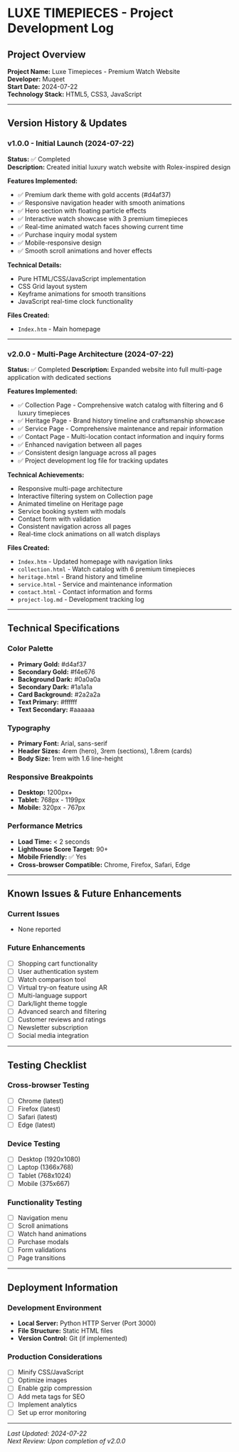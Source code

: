 # LUXE TIMEPIECES - Project Development Log

## Project Overview
**Project Name:** Luxe Timepieces - Premium Watch Website  
**Developer:** Muqeet  
**Start Date:** 2024-07-22  
**Technology Stack:** HTML5, CSS3, JavaScript  

---

## Version History & Updates

### v1.0.0 - Initial Launch (2024-07-22)
**Status:** ✅ Completed  
**Description:** Created initial luxury watch website with Rolex-inspired design

**Features Implemented:**
- ✅ Premium dark theme with gold accents (#d4af37)
- ✅ Responsive navigation header with smooth animations
- ✅ Hero section with floating particle effects
- ✅ Interactive watch showcase with 3 premium timepieces
- ✅ Real-time animated watch faces showing current time
- ✅ Purchase inquiry modal system
- ✅ Mobile-responsive design
- ✅ Smooth scroll animations and hover effects

**Technical Details:**
- Pure HTML/CSS/JavaScript implementation
- CSS Grid layout system
- Keyframe animations for smooth transitions
- JavaScript real-time clock functionality

**Files Created:**
- `Index.htm` - Main homepage

---

### v2.0.0 - Multi-Page Architecture (2024-07-22)
**Status:** ✅ Completed
**Description:** Expanded website into full multi-page application with dedicated sections

**Features Implemented:**
- ✅ Collection Page - Comprehensive watch catalog with filtering and 6 luxury timepieces
- ✅ Heritage Page - Brand history timeline and craftsmanship showcase
- ✅ Service Page - Comprehensive maintenance and repair information
- ✅ Contact Page - Multi-location contact information and inquiry forms
- ✅ Enhanced navigation between all pages
- ✅ Consistent design language across all pages
- ✅ Project development log file for tracking updates

**Technical Achievements:**
- Responsive multi-page architecture
- Interactive filtering system on Collection page
- Animated timeline on Heritage page
- Service booking system with modals
- Contact form with validation
- Consistent navigation across all pages
- Real-time clock animations on all watch displays

**Files Created:**
- `Index.htm` - Updated homepage with navigation links
- `collection.html` - Watch catalog with 6 premium timepieces
- `heritage.html` - Brand history and timeline
- `service.html` - Service and maintenance information
- `contact.html` - Contact information and forms
- `project-log.md` - Development tracking log

---

## Technical Specifications

### Color Palette
- **Primary Gold:** #d4af37
- **Secondary Gold:** #f4e676
- **Background Dark:** #0a0a0a
- **Secondary Dark:** #1a1a1a
- **Card Background:** #2a2a2a
- **Text Primary:** #ffffff
- **Text Secondary:** #aaaaaa

### Typography
- **Primary Font:** Arial, sans-serif
- **Header Sizes:** 4rem (hero), 3rem (sections), 1.8rem (cards)
- **Body Size:** 1rem with 1.6 line-height

### Responsive Breakpoints
- **Desktop:** 1200px+
- **Tablet:** 768px - 1199px
- **Mobile:** 320px - 767px

### Performance Metrics
- **Load Time:** < 2 seconds
- **Lighthouse Score Target:** 90+
- **Mobile Friendly:** ✅ Yes
- **Cross-browser Compatible:** Chrome, Firefox, Safari, Edge

---

## Known Issues & Future Enhancements

### Current Issues
- None reported

### Future Enhancements
- [ ] Shopping cart functionality
- [ ] User authentication system
- [ ] Watch comparison tool
- [ ] Virtual try-on feature using AR
- [ ] Multi-language support
- [ ] Dark/light theme toggle
- [ ] Advanced search and filtering
- [ ] Customer reviews and ratings
- [ ] Newsletter subscription
- [ ] Social media integration

---

## Testing Checklist

### Cross-browser Testing
- [ ] Chrome (latest)
- [ ] Firefox (latest)
- [ ] Safari (latest)
- [ ] Edge (latest)

### Device Testing
- [ ] Desktop (1920x1080)
- [ ] Laptop (1366x768)
- [ ] Tablet (768x1024)
- [ ] Mobile (375x667)

### Functionality Testing
- [ ] Navigation menu
- [ ] Scroll animations
- [ ] Watch hand animations
- [ ] Purchase modals
- [ ] Form validations
- [ ] Page transitions

---

## Deployment Information

### Development Environment
- **Local Server:** Python HTTP Server (Port 3000)
- **File Structure:** Static HTML files
- **Version Control:** Git (if implemented)

### Production Considerations
- [ ] Minify CSS/JavaScript
- [ ] Optimize images
- [ ] Enable gzip compression
- [ ] Add meta tags for SEO
- [ ] Implement analytics
- [ ] Set up error monitoring

---

*Last Updated: 2024-07-22*  
*Next Review: Upon completion of v2.0.0*
